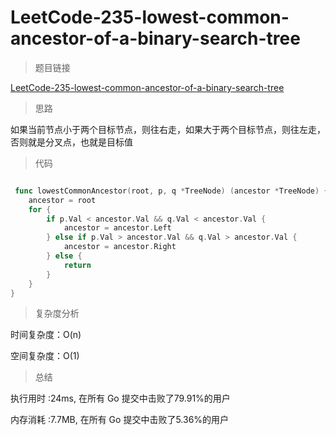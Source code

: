 # LeetCode-235-lowest-common-ancestor-of-a-binary-search-tree
>题目链接

[LeetCode-235-lowest-common-ancestor-of-a-binary-search-tree](https://leetcode-cn.com/problems/lowest-common-ancestor-of-a-binary-search-tree/)

>思路

如果当前节点小于两个目标节点，则往右走，如果大于两个目标节点，则往左走，否则就是分叉点，也就是目标值

>代码

```go

 func lowestCommonAncestor(root, p, q *TreeNode) (ancestor *TreeNode) {
    ancestor = root
    for {
        if p.Val < ancestor.Val && q.Val < ancestor.Val {
            ancestor = ancestor.Left
        } else if p.Val > ancestor.Val && q.Val > ancestor.Val {
            ancestor = ancestor.Right
        } else {
            return
        }
    }
}

```

>复杂度分析

时间复杂度：O(n)

空间复杂度：O(1)

>总结

执行用时 :24ms, 在所有 Go 提交中击败了79.91%的用户
 
内存消耗 :7.7MB, 在所有 Go 提交中击败了5.36%的用户
